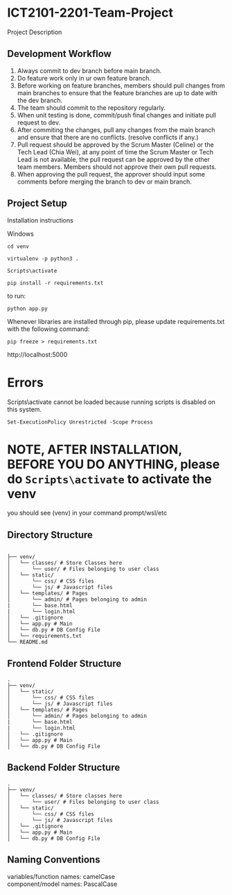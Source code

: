 # ICT2101-2201-Team-Project

Project Description

## Development Workflow

1. Always commit to dev branch before main branch.
2. Do feature work only in ur own feature branch.
3. Before working on feature branches, members should pull changes from main branches to ensure that the feature branches are up to date with the dev branch.
4. The team should commit to the repository regularly.
5. When unit testing is done, commit/push final changes and initiate pull request to dev. 
6. After commiting the changes, pull any changes from the main branch and ensure that there are no conflicts. (resolve conflicts if any.)
7. Pull request should be approved by the Scrum Master (Celine) or the Tech Lead (Chia Wei), at any point of time the Scrum Master or Tech Lead is not available, the pull request can be approved by the other team members. Members should not approve their own pull requests.
8. When approving the pull request, the approver should input some comments before merging the branch to dev or main branch.

## Project Setup

Installation instructions

Windows

```
cd venv

virtualenv -p python3 .

Scripts\activate

pip install -r requirements.txt
```

to run:

``python app.py``

Whenever libraries are installed through pip, please update requirements.txt with the following command:

``pip freeze > requirements.txt``

http://localhost:5000

# Errors

Scripts\activate cannot be loaded because running scripts is disabled on this system.

``Set-ExecutionPolicy Unrestricted -Scope Process``


# NOTE, AFTER INSTALLATION, BEFORE YOU DO ANYTHING, please do ``Scripts\activate`` to activate the venv 
you should see (venv) <Directory> in your command prompt/wsl/etc

  
## Directory Structure
```
  
├── venv/            
│   └── classes/ # Store Classes here
│       └── user/ # Files belonging to user class
│   └── static/
│       └── css/ # CSS files
│       └── js/ # Javascript files
│   └── templates/ # Pages
│       └── admin/ # Pages belonging to admin
|       └── base.html
|       └── login.html
│   └── .gitignore
│   └── app.py # Main
│   └── db.py # DB Config File
│   └── requirements.txt
└── README.md
```
  
## Frontend Folder Structure
  
```
.
├── venv/            
│   └── static/
│       └── css/ # CSS files
│       └── js/ # Javascript files
│   └── templates/ # Pages
│       └── admin/ # Pages belonging to admin
|       └── base.html
|       └── login.html
│   └── .gitignore
│   └── app.py # Main
│   └── db.py # DB Config File
```
  
## Backend Folder Structure

```
.       
├── venv/            
│   └── classes/ # Store classes here
│       └── user/ # Files belonging to user class
│   └── static/ 
│       └── css/ # CSS files
│       └── js/ # Javascript files
│   └── .gitignore
│   └── app.py # Main
│   └── db.py # DB Config File
```

## Naming Conventions

variables/function names: camelCase  
component/model names: PascalCase

